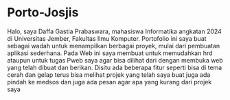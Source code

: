 # Porto-Josjis
Halo, saya Daffa Gastia Prabaswara, mahasiswa Informatika angkatan 2024 di Universitas Jember, Fakultas Ilmu Komputer. 
Portofolio ini saya buat sebagai wadah untuk menampilkan berbagai proyek, mulai dari pembuatan aplikasi sederhana. Pada Web ini saya membuat untuk memudahkan hrd ataupun untuk tugas Pweb saya agar bisa dilihat dari dengan membuka web yang telah dibuat dan berikan. Disitu ada beberapa fitur seperti bisa di tema cerah dan gelap terus bisa melihat projek yang telah saya buat juga ada pindah ke medsos dan juga ada pesan agar apa yang kurang dari projek saya 
